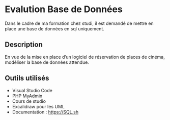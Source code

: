 # Evalution Base de Données

Dans le cadre de ma formation chez studi, il est demandé de mettre en place une base de données en sql uniquement.

## Description
En vue de la mise en place d’un logiciel de réservation de places de cinéma, modéliser la base de données
attendue.



## Outils utilisés
- Visual Studio Code
- PHP MyAdmin
- Cours de studio
- Excalidraw pour les UML
- Documentation : https://SQL.sh



